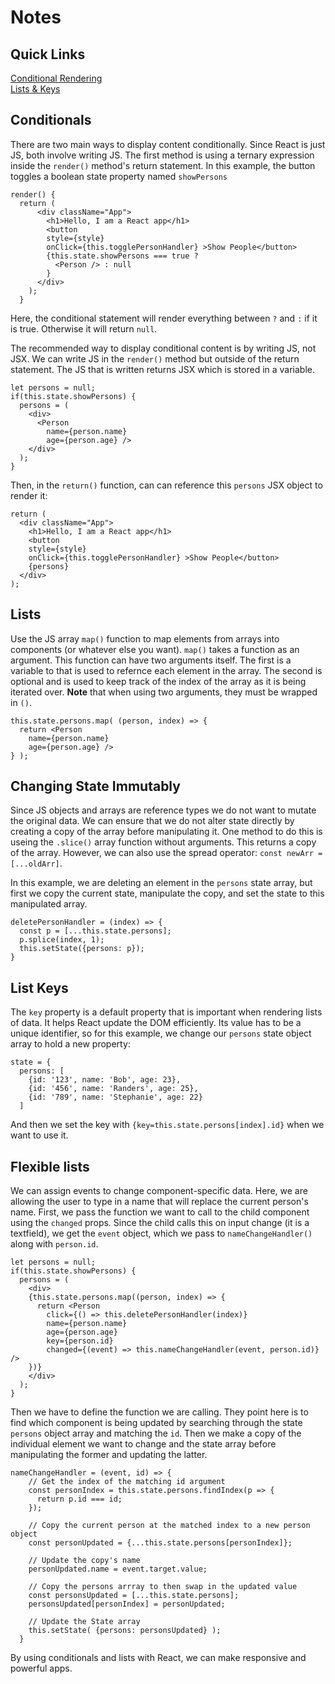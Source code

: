 # Notes

## Quick Links
[Conditional Rendering](https://reactjs.org/docs/conditional-rendering.html)\
[Lists & Keys](https://reactjs.org/docs/lists-and-keys.html)

## Conditionals
There are two main ways to display content conditionally. Since React is just JS, both involve writing JS. The first method is using a ternary expression inside the `render()` method's return statement. In this example, the button toggles a boolean state property named `showPersons`
```
render() {
  return (
      <div className="App">
        <h1>Hello, I am a React app</h1>
        <button 
        style={style}
        onClick={this.togglePersonHandler} >Show People</button>
        {this.state.showPersons === true ?
          <Person /> : null
        }
      </div>
    );
  }
```
Here, the conditional statement will render everything between `?` and `:` if it is true. Otherwise it will return `null`.

The recommended way to display conditional content is by writing JS, not JSX. We can write JS in the `render()` method but outside of the return statement. The JS  that is written returns JSX which is stored in a variable. 
```
let persons = null;
if(this.state.showPersons) {
  persons = (
    <div>
      <Person 
        name={person.name}
        age={person.age} />
    </div>
  );
}
```
Then, in the `return()` function, can can reference this `persons` JSX object to render it:
```
return (
  <div className="App">
    <h1>Hello, I am a React app</h1>
    <button 
    style={style}
    onClick={this.togglePersonHandler} >Show People</button>
    {persons}
  </div>
);
```

## Lists
Use the JS array `map()` function to map elements from arrays into components (or whatever else you want). `map()` takes a function as an argument. This function can have two arguments itself. The first is a variable to that is used to refernce each element in the array. The second is optional and is used to keep track of the index of the array as it is being iterated over. **Note** that when using two arguments, they must be wrapped in `()`.
```
this.state.persons.map( (person, index) => {
  return <Person
    name={person.name}
    age={person.age} />
} );
```

## Changing State Immutably
Since JS objects and arrays are reference types we do not want to mutate the original data. We can ensure that we do not alter state directly by creating a copy of the array before manipulating it. One method to do this is useing the `.slice()` array function without arguments. This returns a copy of the array. However, we can also use the spread operator: `const newArr = [...oldArr]`. 

In this example, we are deleting an element in the `persons` state array, but first we copy the current state, manipulate the copy, and set the state to this manipulated array.
```
deletePersonHandler = (index) => {
  const p = [...this.state.persons];
  p.splice(index, 1);
  this.setState({persons: p});
}
```

## List Keys
The `key` property is a default property that is important when rendering lists of data. It helps React update the DOM efficiently. Its value has to be a unique identifier, so for this example, we change our `persons` state object array to hold a new property:
```
state = {
  persons: [
    {id: '123', name: 'Bob', age: 23},
    {id: '456', name: 'Randers', age: 25},
    {id: '789', name: 'Stephanie', age: 22}
  ]
```
And then we set the key with `{key=this.state.persons[index].id}` when we want to use it.

## Flexible lists
We can assign events to change component-specific data. Here, we are allowing the user to type in a name that will replace the current person's name. First, we pass the function we want to call to the child component using the `changed` props. Since the child calls this on input change (it is a textfield), we get the `event` object, which we pass to `nameChangeHandler()` along with `person.id`.
```
let persons = null;
if(this.state.showPersons) {
  persons = (
    <div>
    {this.state.persons.map((person, index) => {
      return <Person 
        click={() => this.deletePersonHandler(index)}
        name={person.name}
        age={person.age}
        key={person.id}
        changed={(event) => this.nameChangeHandler(event, person.id)} />
    })}
    </div>
  );
}
```
Then we have to define the function we are calling. They point here is to find which component is being updated by searching through the state `persons` object array and matching the `id`. Then we make a copy of the individual element we want to change and the state array before manipulating the former and updating the latter. 
```
nameChangeHandler = (event, id) => {
    // Get the index of the matching id argument
    const personIndex = this.state.persons.findIndex(p => {
      return p.id === id;
    });

    // Copy the current person at the matched index to a new person object
    const personUpdated = {...this.state.persons[personIndex]};

    // Update the copy's name
    personUpdated.name = event.target.value;

    // Copy the persons arrray to then swap in the updated value
    const personsUpdated = [...this.state.persons];
    personsUpdated[personIndex] = personUpdated;

    // Update the State array
    this.setState( {persons: personsUpdated} );
  }
```
By using conditionals and lists with React, we can make responsive and powerful apps. 